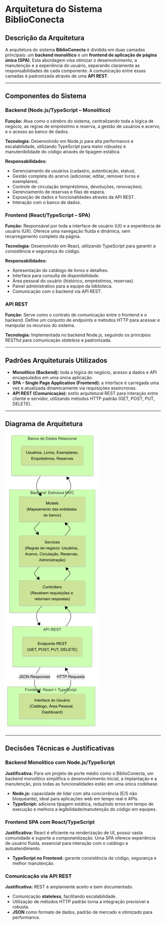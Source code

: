 # Arquitetura do Sistema BiblioConecta

## Descrição da Arquitetura  
A arquitetura do sistema **BiblioConecta** é dividida em duas camadas principais: um **backend monolítico** e um **frontend de aplicação de página única (SPA)**. Esta abordagem visa otimizar o desenvolvimento, a manutenção e a experiência do usuário, separando claramente as responsabilidades de cada componente. A comunicação entre essas camadas é padronizada através de uma **API REST**.

---

## Componentes do Sistema  

### Backend (Node.js/TypeScript – Monolítico)  
**Função:** Atua como o cérebro do sistema, centralizando toda a lógica de negócio, as regras de empréstimo e reserva, a gestão de usuários e acervo, e o acesso ao banco de dados.  

**Tecnologia:** Desenvolvido em Node.js para alta performance e escalabilidade, utilizando TypeScript para maior robustez e manutenibilidade do código através de tipagem estática.  

**Responsabilidades:**  
- Gerenciamento de usuários (cadastro, autenticação, status).  
- Gestão completa do acervo (adicionar, editar, remover livros e exemplares).  
- Controle de circulação (empréstimos, devoluções, renovações).  
- Gerenciamento de reservas e filas de espera.  
- Exposição de dados e funcionalidades através da API REST.  
- Interação com o banco de dados.  

### Frontend (React/TypeScript – SPA)  
**Função:** Responsável por toda a interface de usuário (UI) e a experiência de usuário (UX). Oferece uma navegação fluida e dinâmica, sem recarregamento completo da página.  

**Tecnologia:** Desenvolvido em React, utilizando TypeScript para garantir a consistência e segurança do código.  

**Responsabilidades:**  
- Apresentação do catálogo de livros e detalhes.  
- Interface para consulta de disponibilidade.  
- Área pessoal do usuário (histórico, empréstimos, reservas).  
- Painel administrativo para a equipe da biblioteca.  
- Comunicação com o backend via API REST.  

### API REST  
**Função:** Serve como o contrato de comunicação entre o frontend e o backend. Define um conjunto de endpoints e métodos HTTP para acessar e manipular os recursos do sistema.  

**Tecnologia:** Implementada no backend Node.js, seguindo os princípios RESTful para comunicação *stateless* e padronizada.  

---

## Padrões Arquiteturais Utilizados  
- **Monolítico (Backend):** toda a lógica de negócio, acesso a dados e API encapsulados em uma única aplicação.  
- **SPA – Single Page Application (Frontend):** a interface é carregada uma vez e atualizada dinamicamente via requisições assíncronas.  
- **API REST (Comunicação):** estilo arquitetural REST para interação entre cliente e servidor, utilizando métodos HTTP padrão (GET, POST, PUT, DELETE).  

---

## Diagrama de Arquitetura  
<img src="./architecture.png" alt="Diagrama de Arquitetura" width="300">


---

## Decisões Técnicas e Justificativas  

### Backend Monolítico com Node.js/TypeScript  
**Justificativa:** Para um projeto de porte médio como o BiblioConecta, um backend monolítico simplifica o desenvolvimento inicial, a implantação e a manutenção, pois todas as funcionalidades estão em uma única codebase.  
- **Node.js:** capacidade de lidar com alta concorrência (E/S não bloqueante), ideal para aplicações web em tempo real e APIs.  
- **TypeScript:** adiciona tipagem estática, reduzindo erros em tempo de execução e melhora a legibilidade/manutenção do código em equipes.  

### Frontend SPA com React/TypeScript  
**Justificativa:** React é eficiente na renderização de UI, possui vasta comunidade e suporte a componentização. Uma SPA oferece experiência de usuário fluida, essencial para interação com o catálogo e autoatendimento.  
- **TypeScript no Frontend:** garante consistência de código, segurança e melhor manutenção.  

### Comunicação via API REST  
**Justificativa:** REST é amplamente aceito e bem documentado.  
- Comunicação **stateless**, facilitando escalabilidade.  
- Utilização de métodos HTTP padrão torna a integração previsível e robusta.  
- **JSON** como formato de dados, padrão de mercado e otimizado para performance.  
